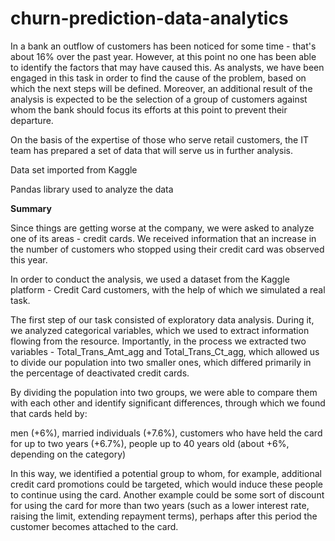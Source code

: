 # churn-prediction-data-analytics



In a bank an outflow of customers has been noticed for some time - that's about 16% over the past year. However, at this point no one has been able to identify the factors that may have caused this. As analysts, we have been engaged in this task in order to find the cause of the problem, based on which the next steps will be defined. Moreover, an additional result of the analysis is expected to be the selection of a group of customers against whom the bank should focus its efforts at this point to prevent their departure.

On the basis of the expertise of those who serve retail customers, the IT team has prepared a set of data that will serve us in further analysis.

Data set imported from Kaggle

Pandas library used to analyze the data


**Summary**


Since things are getting worse at the company, we were asked to analyze one of its areas - credit cards. We received information that an increase in the number of customers who stopped using their credit card was observed this year.

In order to conduct the analysis, we used a dataset from the Kaggle platform - Credit Card customers, with the help of which we simulated a real task.

The first step of our task consisted of exploratory data analysis. During it, we analyzed categorical variables, which we used to extract information flowing from the resource. Importantly, in the process we extracted two variables - Total_Trans_Amt_agg and Total_Trans_Ct_agg, which allowed us to divide our population into two smaller ones, which differed primarily in the percentage of deactivated credit cards.

By dividing the population into two groups, we were able to compare them with each other and identify significant differences, through which we found that cards held by:

men (+6%),
married individuals (+7.6%),
customers who have held the card for up to two years (+6.7%),
people up to 40 years old (about +6%, depending on the category)


In this way, we identified a potential group to whom, for example, additional credit card promotions could be targeted, which would induce these people to continue using the card. Another example could be some sort of discount for using the card for more than two years (such as a lower interest rate, raising the limit, extending repayment terms), perhaps after this period the customer becomes attached to the card.
